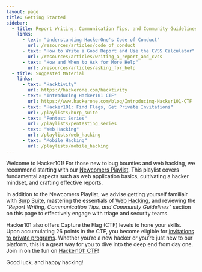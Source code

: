 ```yaml
---
layout: page
title: Getting Started
sidebar:
  - title: Report Writing, Communication Tips, and Community Guidelines
    links:
      - text: "Understanding HackerOne's Code of Conduct"
        url: /resources/articles/code_of_conduct
      - text: "How to Write a Good Report and Use the CVSS Calculator"
        url: /resources/articles/writing_a_report_and_cvss
      - text: "How and When to Ask for More Help"
        url: /resources/articles/asking_for_help
  - title: Suggested Material
    links:
      - text: "Hacktivity"
        url: https://hackerone.com/hacktivity
      - text: "Introducing Hacker101 CTF"
        url: https://www.hackerone.com/blog/Introducing-Hacker101-CTF
      - text: "Hacker101: Find Flags, Get Private Invitations"
        url: /playlists/burp_suite
      - text: "Pentest Series"
        url: /playlists/pentesting_series
      - text: "Web Hacking"
        url: /playlists/web_hacking
      - text: "Mobile Hacking"
        url: /playlists/mobile_hacking
---
```


Welcome to Hacker101! For those new to bug bounties and web hacking, we recommend starting with our [Newcomers Playlist](/playlists/newcomers). This playlist covers fundamental aspects such as web application basics, cultivating a hacker mindset, and crafting effective reports.

In addition to the Newcomers Playlist, we advise getting yourself familiair with [Burp Suite](/playlists/burp_suite), mastering the essentials of [Web Hacking](/playlists/web_hacking), and reviewing the _"Report Writing, Communication Tips, and Community Guidelines"_ section on this page to effectively engage with triage and security teams.

Hacker101 also offers Capture the Flag (CTF) levels to hone your skills. Upon accumulating 26 points in the CTF, you become eligible for [invitations to private programs](https://docs.hackerone.com/hackers/invitations.html#gatsby-focus-wrapper). Whether you’re a new hacker or you’re just new to our platform, this is a great way for you to dive into the deep end from day one. Join in on the fun on [Hacker101: CTF](https://ctf.hacker101.com)!

Good luck, and happy hacking!

